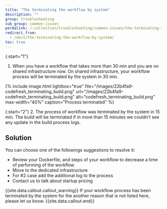 ```yaml
---
title: "The terminating the workflow by system"
description: ""
group: troubleshooting
sub_group: common-issues
permalink: /:collection/troubleshooting/common-issues/the-terminating-the-workflow-by-system/
redirect_from:
  - /docs/the-terminating-the-workflow-by-system/
toc: true
---
```


{:start="1"}
1. When you have a workflow that takes more than 30 min and you are on shared infrastructure now. On shared infrastructure, your workflow process will be terminated by the system in 30 min.

{% include 
image.html 
lightbox="true" 
file="/images/22b4fa9-codefresh_terminating_build.png" 
url="/images/22b4fa9-codefresh_terminating_build.png"
alt="codefresh_terminating_build.png" 
max-width="40%"
caption="Process terminated"
%}

{:start="2"}
2. The process of workflow was terminated by the system in 15 min. The build will be terminated if in more than 15 minutes we couldn’t see any update in the build process logs.

## Solution
You can choose one of the followings suggestions to resolve it:
- Review your Dockerfile, and steps of your workflow to decrease a time of performing of the workflow
- Move to the dedicated infrastructure
- For #2 case add the additional log to the process
- Contact us to talk about startup pricing

{{site.data.callout.callout_warning}}
If your workflow process has been terminated by the system for the another reason that is not listed here, please let us know.
{{site.data.callout.end}}
